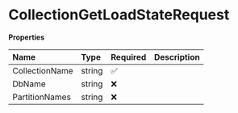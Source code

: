 # CollectionGetLoadStateRequest

**Properties**

| Name           | Type   | Required | Description |
| :------------- | :----- | :------- | :---------- |
| CollectionName | string | ✅       |             |
| DbName         | string | ❌       |             |
| PartitionNames | string | ❌       |             |

<!-- This file was generated by liblab | https://liblab.com/ -->
